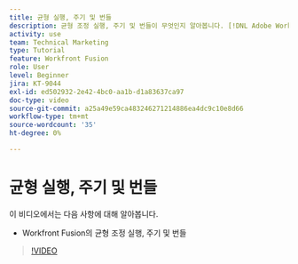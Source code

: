 ```yaml
---
title: 균형 실행, 주기 및 번들
description: 균형 조정 실행, 주기 및 번들이 무엇인지 알아봅니다. [!DNL Adobe Workfront Fusion].
activity: use
team: Technical Marketing
type: Tutorial
feature: Workfront Fusion
role: User
level: Beginner
jira: KT-9044
exl-id: ed502932-2e42-4bc0-aa1b-d1a83637ca97
doc-type: video
source-git-commit: a25a49e59ca483246271214886ea4dc9c10e8d66
workflow-type: tm+mt
source-wordcount: '35'
ht-degree: 0%

---
```


# 균형 실행, 주기 및 번들

이 비디오에서는 다음 사항에 대해 알아봅니다.

* Workfront Fusion의 균형 조정 실행, 주기 및 번들

>[!VIDEO](https://video.tv.adobe.com/v/335285/?quality=12&learn=on)
